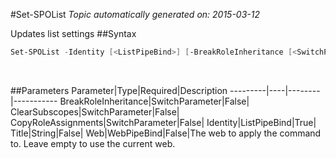 #Set-SPOList
*Topic automatically generated on: 2015-03-12*

Updates list settings
##Syntax
```powershell
Set-SPOList -Identity [<ListPipeBind>] [-BreakRoleInheritance [<SwitchParameter>]] [-CopyRoleAssignments [<SwitchParameter>]] [-ClearSubscopes [<SwitchParameter>]] [-Title [<String>]] [-Web [<WebPipeBind>]]
```
&nbsp;

##Parameters
Parameter|Type|Required|Description
---------|----|--------|-----------
BreakRoleInheritance|SwitchParameter|False|
ClearSubscopes|SwitchParameter|False|
CopyRoleAssignments|SwitchParameter|False|
Identity|ListPipeBind|True|
Title|String|False|
Web|WebPipeBind|False|The web to apply the command to. Leave empty to use the current web.
